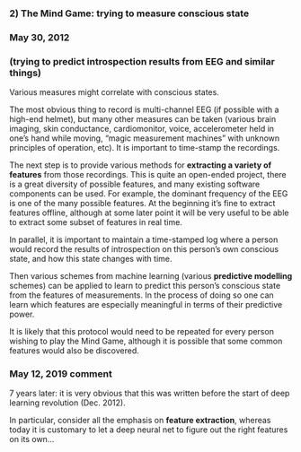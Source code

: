 ### 2) The Mind Game: trying to measure conscious state

### May 30, 2012

### (trying to predict introspection results from EEG and similar things)

Various measures might correlate with conscious states.

The most obvious thing to record is multi-channel EEG (if possible with a high-end helmet), but many other measures can be taken (various brain imaging, skin conductance, cardiomonitor, voice, accelerometer held in one’s hand while moving, “magic measurement machines” with unknown principles of operation, etc). It is important to time-stamp the recordings.

The next step is to provide various methods for **extracting a variety of features** from those recordings. This is quite an open-ended project, there is a great diversity of possible features, and many existing software components can be used. For example, the dominant frequency of the EEG is one of the many possible features. At the beginning it’s fine to extract features offline, although at some later point it will be very useful to be able to extract some subset of features in real time.

In parallel, it is important to maintain a time-stamped log where a person would record the results of introspection on this person’s own conscious state, and how this state changes with time.

Then various schemes from machine learning (various **predictive modelling** schemes) can be applied to learn to predict this person’s conscious state from the features of measurements. In the process of doing so one can learn which features are especially meaningful in terms of their predictive power.

It is likely that this protocol would need to be repeated for every person wishing to play the Mind Game, although it is possible that some common features would also be discovered.

### May 12, 2019 comment

7 years later: it is very obvious that this was written before the start of deep learning revolution (Dec. 2012).

In particular, consider all the emphasis on **feature extraction**, whereas today it is customary to let a deep neural net to figure out the right features on its own...
